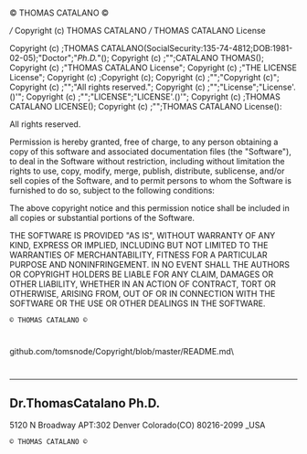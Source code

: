 
# 
© THOMAS CATALANO ©

*/* Copyright (c) THOMAS CATALANO */*
THOMAS CATALANO License

Copyright (c) ;THOMAS CATALANO(SocialSecurity:135-74-4812;DOB:1981-02-05);"Doctor";"_Ph.D._"();
Copyright (c) ;"";CATALANO THOMAS();
Copyright (c) ;"THOMAS CATALANO License";
Copyright (c) ;"THE LICENSE License";
Copyright (c) ;Copyright (c);
Copyright (c) ;"";"Copyright (c)";
Copyright (c) ;"";"All rights reserved.";
Copyright (c) ;"";"License";"License'.()'";
Copyright (c) ;"";"LICENSE";"LICENSE'.()'";
Copyright (c) ;THOMAS CATALANO LICENSE();
Copyright (c) ;"";THOMAS CATALANO License():


All rights reserved.             

Permission is hereby granted, free of charge, to any person obtaining a copy
of this software and associated documentation files (the "Software"), to deal
in the Software without restriction, including without limitation the rights
to use, copy, modify, merge, publish, distribute, sublicense, and/or sell
copies of the Software, and to permit persons to whom the Software is
furnished to do so, subject to the following conditions:

The above copyright notice and this permission notice shall be included in all
copies or substantial portions of the Software.

THE SOFTWARE IS PROVIDED "AS IS", WITHOUT WARRANTY OF ANY KIND, EXPRESS OR
IMPLIED, INCLUDING BUT NOT LIMITED TO THE WARRANTIES OF MERCHANTABILITY,
FITNESS FOR A PARTICULAR PURPOSE AND NONINFRINGEMENT. IN NO EVENT SHALL THE
AUTHORS OR COPYRIGHT HOLDERS BE LIABLE FOR ANY CLAIM, DAMAGES OR OTHER
LIABILITY, WHETHER IN AN ACTION OF CONTRACT, TORT OR OTHERWISE, ARISING FROM,
OUT OF OR IN CONNECTION WITH THE SOFTWARE OR THE USE OR OTHER DEALINGS IN THE
SOFTWARE.

    © THOMAS CATALANO ©

# 
github.com/tomsnode/Copyright/blob/master/README.md\


#

----------------------
Dr.ThomasCatalano Ph.D.
------
5120 N Broadway APT:302
Denver Colorado(CO) 80216-2099 _USA

    © THOMAS CATALANO ©
